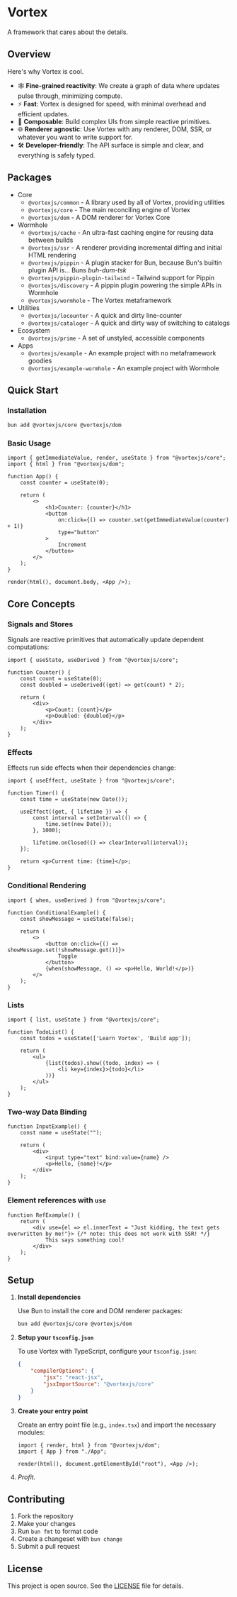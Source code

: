# Vortex

A framework that cares about the details.

## Overview

Here's why Vortex is cool.

-  🕸️ **Fine-grained reactivity**: We create a graph of data where updates pulse through, minimizing compute.
-  ⚡ **Fast**: Vortex is designed for speed, with minimal overhead and efficient updates.
-  🧩 **Composable**: Build complex UIs from simple reactive primitives.
-  🌐 **Renderer agnostic**: Use Vortex with any renderer, DOM, SSR, or whatever you want to write support for.
-  🛠️ **Developer-friendly**: The API surface is simple and clear, and everything is safely typed.

## Packages

- Core
    - `@vortexjs/common` - A library used by all of Vortex, providing utilities
    - `@vortexjs/core` - The main reconciling engine of Vortex
    - `@vortexjs/dom` - A DOM renderer for Vortex Core
- Wormhole
    - `@vortexjs/cache` - An ultra-fast caching engine for reusing data between builds
    - `@vortexjs/ssr` - A renderer providing incremental diffing and initial HTML rendering
    - `@vortexjs/pippin` - A plugin stacker for Bun, because Bun's builtin plugin API is... Buns *buh-dum-tsk*
    - `@vortexjs/pippin-plugin-tailwind` - Tailwind support for Pippin
    - `@vortexjs/discovery` - A pippin plugin powering the simple APIs in Wormhole
    - `@vortexjs/wormhole` - The Vortex metaframework
- Utilities
    - `@vortexjs/locounter` - A quick and dirty line-counter
    - `@vortexjs/cataloger` - A quick and dirty way of switching to catalogs
- Ecosystem
    - `@vortexjs/prime` - A set of unstyled, accessible components
- Apps
    - `@vortexjs/example` - An example project with no metaframework goodies
    - `@vortexjs/example-wormhole` - An example project with Wormhole

## Quick Start

### Installation

```bash
bun add @vortexjs/core @vortexjs/dom
```

### Basic Usage

```tsx
import { getImmediateValue, render, useState } from "@vortexjs/core";
import { html } from "@vortexjs/dom";

function App() {
    const counter = useState(0);

    return (
        <>
            <h1>Counter: {counter}</h1>
            <button
                on:click={() => counter.set(getImmediateValue(counter) + 1)}
                type="button"
            >
                Increment
            </button>
        </>
    );
}

render(html(), document.body, <App />);
```

## Core Concepts

### Signals and Stores

Signals are reactive primitives that automatically update dependent computations:

```tsx
import { useState, useDerived } from "@vortexjs/core";

function Counter() {
    const count = useState(0);
    const doubled = useDerived((get) => get(count) * 2);

    return (
        <div>
            <p>Count: {count}</p>
            <p>Doubled: {doubled}</p>
        </div>
    );
}
```

### Effects

Effects run side effects when their dependencies change:

```tsx
import { useEffect, useState } from "@vortexjs/core";

function Timer() {
    const time = useState(new Date());

    useEffect((get, { lifetime }) => {
        const interval = setInterval(() => {
            time.set(new Date());
        }, 1000);

        lifetime.onClosed(() => clearInterval(interval));
    });

    return <p>Current time: {time}</p>;
}
```

### Conditional Rendering

```tsx
import { when, useDerived } from "@vortexjs/core";

function ConditionalExample() {
    const showMessage = useState(false);

    return (
        <>
            <button on:click={() => showMessage.set(!showMessage.get())}>
                Toggle
            </button>
            {when(showMessage, () => <p>Hello, World!</p>)}
        </>
    );
}
```

### Lists

```tsx
import { list, useState } from "@vortexjs/core";

function TodoList() {
    const todos = useState(['Learn Vortex', 'Build app']);

    return (
        <ul>
            {list(todos).show((todo, index) => (
                <li key={index}>{todo}</li>
            ))}
        </ul>
    );
}
```

### Two-way Data Binding

```tsx
function InputExample() {
    const name = useState("");

    return (
        <div>
            <input type="text" bind:value={name} />
            <p>Hello, {name}!</p>
        </div>
    );
}
```

### Element references with `use`

```tsx
function RefExample() {
    return (
       	<div use={el => el.innerText = "Just kidding, the text gets overwritten by me!"}> {/* note: this does not work with SSR! */}
            This says something cool!
        </div>
    );
}
```

## Setup

1. **Install dependencies**

    Use Bun to install the core and DOM renderer packages:

    ```bash
    bun add @vortexjs/core @vortexjs/dom
    ```

2. **Setup your `tsconfig.json`**

    To use Vortex with TypeScript, configure your `tsconfig.json`:

    ```json
    {
        "compilerOptions": {
            "jsx": "react-jsx",
            "jsxImportSource": "@vortexjs/core"
        }
    }
    ```

3. **Create your entry point**

    Create an entry point file (e.g., `index.tsx`) and import the necessary modules:

    ```tsx
    import { render, html } from "@vortexjs/dom";
    import { App } from "./App";

    render(html(), document.getElementById("root"), <App />);
    ```

4. *Profit.*

## Contributing

1. Fork the repository
2. Make your changes
3. Run `bun fmt` to format code
4. Create a changeset with `bun change`
5. Submit a pull request

## License

This project is open source. See the [LICENSE](LICENSE) file for details.
